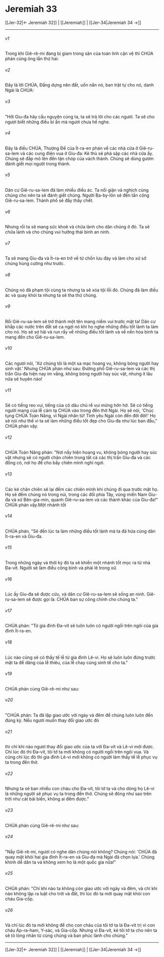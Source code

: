 # Jeremiah 33

[[Jer-32|← Jeremiah 32]] | [[Jeremiah]] | [[Jer-34|Jeremiah 34 →]]
***



###### v1 
Trong khi Giê-rê-mi đang bị giam trong sân của toán lính cận vệ thì CHÚA phán cùng ông lần thứ hai: 

###### v2 
Đây là lời CHÚA, Đấng dựng nên đất, uốn nắn nó, ban trật tự cho nó, danh Ngài là CHÚA: 

###### v3 
"Hỡi Giu-đa hãy cầu nguyện cùng ta, ta sẽ trả lời cho các ngươi. Ta sẽ cho ngươi biết những điều bí ẩn mà ngươi chưa hề nghe. 

###### v4 
Đây là điều CHÚA, Thượng Đế của Ít-ra-en phán về các nhà cửa ở Giê-ru-sa-lem và các cung điện vua ở Giu-đa: Kẻ thù sẽ phá sập các nhà cửa ấy. Chúng sẽ đắp mô lên đến tận chóp của vách thành. Chúng sẽ dùng gươm đánh giết mọi người trong thành. 

###### v5 
Dân cư Giê-ru-sa-lem đã làm nhiều điều ác. Ta nổi giận và nghịch cùng chúng cho nên ta sẽ đánh giết chúng. Người Ba-by-lôn sẽ đến tấn công Giê-ru-sa-lem. Thành phố sẽ đầy thây chết. 

###### v6 
Nhưng rồi ta sẽ mang sức khoẻ và chữa lành cho dân chúng ở đó. Ta sẽ chữa lành và cho chúng vui hưởng thái bình an ninh. 

###### v7 
Ta sẽ mang Giu-đa và Ít-ra-en trở về từ chốn lưu đày và làm cho xứ sở chúng hùng cường như trước. 

###### v8 
Chúng nó đã phạm tội cùng ta nhưng ta sẽ xóa tội lỗi đó. Chúng đã làm điều ác và quay khỏi ta nhưng ta sẽ tha thứ chúng. 

###### v9 
Rồi Giê-ru-sa-lem sẽ trở thành một tên mang niềm vui trước mặt ta! Dân cư khắp các nước trên đất sẽ ca ngợi nó khi họ nghe những điều tốt lành ta làm cho nó. Họ sẽ sợ hãi và run rẩy về những điều tốt lành và về nền hòa bình ta mang đến cho Giê-ru-sa-lem. 

###### v10 
Các ngươi nói, 'Xứ chúng tôi là một sa mạc hoang vu, không bóng người hay sinh vật.' Nhưng CHÚA phán như sau: Đường phố Giê-ru-sa-lem và các thị trấn Giu-đa hiện nay im vắng, không bóng người hay súc vật, nhưng ít lâu nữa sẽ huyên náo! 

###### v11 
Sẽ có tiếng reo vui, tiếng của cô dâu chú rể vui mừng hớn hở. Sẽ có tiếng người mang của lễ cảm tạ CHÚA vào trong đền thờ Ngài. Họ sẽ nói, 'Chúc tụng CHÚA Toàn Năng, vì Ngài nhân từ! Tình yêu Ngài còn đến đời đời!' Họ sẽ nói như thế vì ta sẽ làm những điều tốt đẹp cho Giu-đa như lúc ban đầu," CHÚA phán vậy. 

###### v12 
CHÚA Toàn Năng phán: "Nơi nầy hiện hoang vu, không bóng người hay súc vật nhưng sẽ có người chăn chiên trong tất cả các thị trấn Giu-đa và các đồng cỏ, nơi họ để cho bầy chiên mình nghỉ ngơi. 

###### v13 
Các kẻ chăn chiên sẽ lại đếm các chiên mình khi chúng đi qua trước mặt họ. Họ sẽ đếm chúng nó trong núi, trong các đồi phía Tây, vùng miền Nam Giu-đa và xứ Bên-gia-min, quanh Giê-ru-sa-lem và các thành khác của Giu-đa!" CHÚA phán vậy.Một nhánh tốt 

###### v14 
CHÚA phán, "Sẽ đến lúc ta làm những điều tốt lành mà ta đã hứa cùng dân Ít-ra-en và Giu-đa. 

###### v15 
Trong những ngày và thời kỳ đó ta sẽ khiến một nhánh tốt mọc ra từ nhà Đa-vít. Người sẽ làm điều công bình và phải lẽ trong xứ. 

###### v16 
Lúc ấy Giu-đa sẽ được cứu, và dân cư Giê-ru-sa-lem sẽ sống an ninh. Giê-ru-sa-lem sẽ được gọi là: CHÚA ban sự công chính cho chúng ta." 

###### v17 
CHÚA phán: "Từ gia đình Đa-vít sẽ luôn luôn có người ngồi trên ngôi của gia đình Ít-ra-en. 

###### v18 
Lúc nào cũng sẽ có thầy tế lễ từ gia đình Lê-vi. Họ sẽ luôn luôn đứng trước mặt ta để dâng của lễ thiêu, của lễ chay cùng sinh tế cho ta." 

###### v19 
CHÚA phán cùng Giê-rê-mi như sau: 

###### v20 
"CHÚA phán: Ta đã lập giao ước với ngày và đêm để chúng luôn luôn đến đúng kỳ. Nếu ngươi muốn thay đổi giao ước đó 

###### v21 
thì chỉ khi nào ngươi thay đổi giao ước của ta với Đa-vít và Lê-vi mới được. Chỉ lúc đó thì Đa-vít, tôi tớ ta mới không có người ngồi trên ngôi vua. Và cũng chỉ lúc đó thì gia đình Lê-vi mới không có người làm thầy tế lễ phục vụ ta trong đền thờ. 

###### v22 
Nhưng ta sẽ ban nhiều con cháu cho Đa-vít, tôi tớ ta và cho dòng họ Lê-vi là những người sẽ phục vụ ta trong đền thờ. Chúng sẽ đông như sao trên trời như cát bãi biển, không ai đếm được." 

###### v23 
CHÚA phán cùng Giê-rê-mi như sau: 

###### v24 
"Nầy Giê-rê-mi, ngươi có nghe dân chúng nói không? Chúng nói: 'CHÚA đã quay mặt khỏi hai gia đình Ít-ra-en và Giu-đa mà Ngài đã chọn lựa.' Chúng khinh dể dân ta và không xem họ là một quốc gia nữa!" 

###### v25 
CHÚA phán: "Chỉ khi nào ta không còn giao ước với ngày và đêm, và chỉ khi nào không lập ra luật cho trời và đất, thì lúc đó ta mới quay mặt khỏi con cháu Gia-cốp. 

###### v26 
Và chỉ lúc đó ta mới không để cho con cháu của tôi tớ ta là Đa-vít trị vì con cháu Áp-ra-ham, Y-sác, và Gia-cốp. Nhưng vì Đa-vít, kẻ tôi tớ ta cho nên ta sẽ tỏ lòng nhân từ cùng chúng và ban phúc lành cho chúng."

***
[[Jer-32|← Jeremiah 32]] | [[Jeremiah]] | [[Jer-34|Jeremiah 34 →]]
